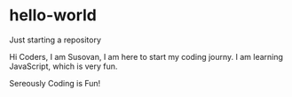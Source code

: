 # hello-world
Just starting a repository

Hi Coders,
I am Susovan, I am here to start my coding journy. 
I am learning JavaScript, which is very fun.

Sereously Coding is Fun!
